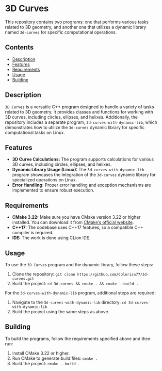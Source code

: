 # 3D Curves

This repository contains two programs: one that performs various tasks related to 3D geometry, and another one that utilizes a dynamic library named `3d-curves` for specific computational operations.

## Contents

- [Description](#description)
- [Features](#features)
- [Requirements](#requirements)
- [Usage](#usage)
- [Building](#building)


## Description

`3D Curves` is a versatile C++ program designed to handle a variety of tasks related to 3D geometry. It provides classes and functions for working with 3D curves, including circles, ellipses, and helixes. Additionally, the repository includes a separate program, `3d-curves-with-dynamic-lib`, which demonstrates how to utilize the `3d-curves` dynamic library for specific computational tasks on Linux.

## Features

- **3D Curve Calculations:** The program supports calculations for various 3D curves, including circles, ellipses, and helixes.
- **Dynamic Library Usage (Linux):** The `3d-curves-with-dynamic-lib` program showcases the integration of the `3d-curves` dynamic library for specialized operations on Linux.
- **Error Handling:** Proper error handling and exception mechanisms are implemented to ensure robust execution.

## Requirements

- **CMake 3.22:** Make sure you have CMake version 3.22 or higher installed. You can download it from [CMake's official website](https://cmake.org/download/).
- **C++17:** The codebase uses C++17 features, so a compatible C++ compiler is required.
- **IDE:** The work is done using CLion IDE.

## Usage

To use the `3D Curves` program and the dynamic library, follow these steps:

1. Clone the repository: `git clone https://github.com/Colorisa77/3d-curves.git`
2. Build the project: `cd 3d-curves && cmake . && cmake --build .`

For the `3d-curves-with-dynamic-lib` program, additional steps are required:

1. Navigate to the `3d-curves-with-dynamic-lib` directory: `cd 3d-curves-with-dynamic-lib`
2. Build the project using the same steps as above.

## Building

To build the programs, follow the requirements specified above and then run:

1. Install CMake 3.22 or higher.
2. Run CMake to generate build files: `cmake .`
3. Build the project: `cmake --build .`